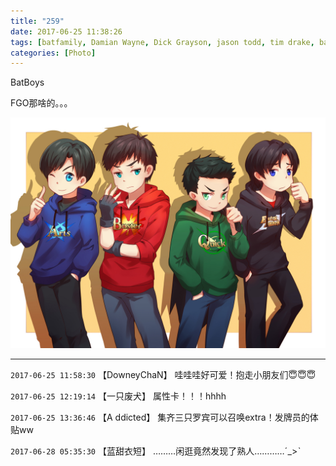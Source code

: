 ```yaml
---
title: "259"
date: 2017-06-25 11:38:26
tags: [batfamily, Damian Wayne, Dick Grayson, jason todd, tim drake, batboys]
categories: [Photo]
---
```


<p>BatBoys</p> 
<p>FGO那啥的。。。</p>

![](https://raw.githubusercontent.com/alicewish/meowchain247/master/img_cVZNdzJtQk9JV2MrTUZYZm5yMmZMd1BlSnFlVGFadXN5eEcrV3VaazRUaURwYm04UG5CV0NnPT0.jpg)

---

`2017-06-25 11:58:30` 【DowneyChaN】 哇哇哇好可爱！抱走小朋友们😇😇😇

`2017-06-25 12:19:14` 【一只废犬】 属性卡！！！hhhh

`2017-06-25 13:36:46` 【A ddicted】 集齐三只罗宾可以召唤extra！发牌员的体贴ww

`2017-06-28 05:35:30` 【蓝甜衣短】 ………闲逛竟然发现了熟人…………ˊ\_>ˋ
